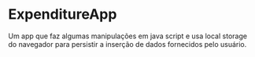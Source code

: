 # ExpenditureApp
Um app que faz algumas manipulações em java script e usa local storage do navegador para persistir a inserção de dados fornecidos pelo usuário.
